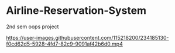 # Airline-Reservation-System
2nd sem oops project


https://user-images.githubusercontent.com/115218200/234185130-f0cd62d5-5928-4fd7-82c9-9091af42b6d0.mp4

